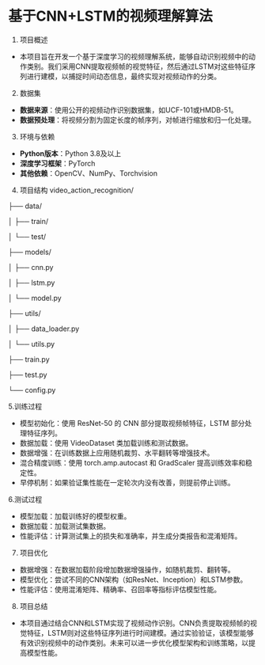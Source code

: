 # 基于CNN+LSTM的视频理解算法
1. 项目概述
- 本项目旨在开发一个基于深度学习的视频理解系统，能够自动识别视频中的动作类别。我们采用CNN提取视频帧的视觉特征，然后通过LSTM对这些特征序列进行建模，以捕捉时间动态信息，最终实现对视频动作的分类。

2. 数据集
- **数据来源**：使用公开的视频动作识别数据集，如UCF-101或HMDB-51。
- **数据预处理**：将视频分割为固定长度的帧序列，对帧进行缩放和归一化处理。

3. 环境与依赖
- **Python版本**：Python 3.8及以上
- **深度学习框架**：PyTorch
- **其他依赖**：OpenCV、NumPy、Torchvision

4. 项目结构
video_action_recognition/

├── data/

│   ├── train/

│   └── test/

├── models/

│   ├── cnn.py

│   ├── lstm.py

│   └── model.py

├── utils/

│   ├── data_loader.py

│   └── utils.py

├── train.py

├── test.py

└── config.py

5.训练过程
- 模型初始化：使用 ResNet-50 的 CNN 部分提取视频帧特征，LSTM 部分处理特征序列。
- 数据加载：使用 VideoDataset 类加载训练和测试数据。
- 数据增强：在训练数据上应用随机裁剪、水平翻转等增强技术。
- 混合精度训练：使用 torch.amp.autocast 和 GradScaler 提高训练效率和稳定性。
- 早停机制：如果验证集性能在一定轮次内没有改善，则提前停止训练。

6.测试过程
- 模型加载：加载训练好的模型权重。
- 数据加载：加载测试集数据。
- 性能评估：计算测试集上的损失和准确率，并生成分类报告和混淆矩阵。

7. 项目优化
- 数据增强：在数据加载阶段增加数据增强操作，如随机裁剪、翻转等。
- 模型优化：尝试不同的CNN架构（如ResNet、Inception）和LSTM参数。
- 性能评估：使用混淆矩阵、精确率、召回率等指标评估模型性能。

8. 项目总结
- 本项目通过结合CNN和LSTM实现了视频动作识别。CNN负责提取视频帧的视觉特征，LSTM则对这些特征序列进行时间建模。通过实验验证，该模型能够有效识别视频中的动作类别。未来可以进一步优化模型架构和训练策略，以提高模型性能。
